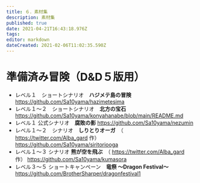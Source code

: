 ```yaml
---
title: ６．素材集
description: 素材集
published: true
date: 2021-04-21T16:43:18.976Z
tags: 
editor: markdown
dateCreated: 2021-02-06T11:02:35.590Z
---
```


# 準備済み冒険（D&D５版用）
- レベル１　ショートシナリオ　**ハジメテ島の冒険**
https://github.com/Sa10yama/hazimetesima
- レベル１～２　ショートシナリオ　**北方の宝石**
https://github.com/Sa10yama/konyahanabe/blob/main/README.md
- レベル１ 公式シナリオ　**腐敗の影**
https://github.com/Sa10yama/nezumin
- レベル１～２　シナリオ　**しりとりオーガ**　（ https://twitter.com/Alba_gard 作）
https://github.com/Sa10yama/siritoriooga
- レベル１～３ シナリオ **熊が空を飛ぶ**　（ https://twitter.com/Alba_gard 作）
https://github.com/Sa10yama/kumasora
- レベル３～５ ショートキャンペーン　**竜祭 ～Dragon Festival～**
https://github.com/BrotherSharper/dragonfestival1


